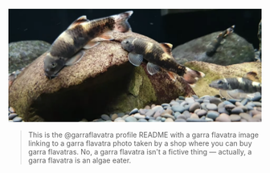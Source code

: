 [ ![Garra Flavatra](https://github.com/garraflavatra/garraflavatra/raw/main/garraflavatra.png) ](https://garraflavatra.github.io)
> This is the @garraflavatra profile README with a garra flavatra image linking to a garra flavatra photo taken by a shop where you can buy garra flavatras. No, a garra flavatra isn't a fictive thing — actually, a garra flavatra is an algae eater.

